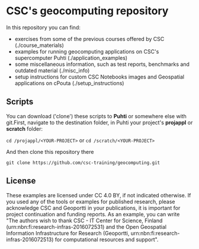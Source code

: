 # CSC's geocomputing repository

In this repository you can find:

* exercises from some of the previous courses offered by CSC (./course_materials)
* examples for running geocomputing applications on CSC's supercomputer Puhti (./application_examples)
* some miscellaneous information, such as test reports, benchmarks and outdated material (./misc_info)
* setup instructions for custom CSC Notebooks images and Geospatial applications on cPouta (./setup_instructions)

## Scripts

You can download ('clone') these scripts to **Puhti** or somewhere else with git.First, navigate to the destination folder, in Puhti your project's **projappl** or **scratch** folder:

`cd /projappl/<YOUR-PROJECT>`
or
`cd /scratch/<YOUR-PROJECT>`

And then clone this repository there

`git clone https://github.com/csc-training/geocomputing.git`

## License


These examples are licensed under CC 4.0 BY, if not indicated otherwise. 
If you used any of the tools or examples for published research, please acknowledge CSC and Geoportti in your publications, it is important for project continuation and funding reports. As an example, you can write "The authors wish to thank CSC - IT Center for Science, Finland (urn:nbn:fi:research-infras-2016072531) and the Open Geospatial Information Infrastructure for Research (Geoportti, urn:nbn:fi:research-infras-2016072513) for computational resources and support".


